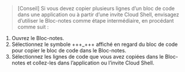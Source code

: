 > [Conseil] Si vous devez copier plusieurs lignes d’un bloc de code dans une application ou à partir d’une invite Cloud Shell, envisagez d’utiliser le Bloc-notes comme étape intermédiaire, en procédant comme suit :
>
1. Ouvrez le Bloc-notes.
1. Sélectionnez le symbole +++_+++ affiché en regard du bloc de code pour copier le bloc de code dans le Bloc-notes. 
1. Sélectionnez les lignes de code que vous avez copiées dans le Bloc-notes et collez-les dans l’application ou l’invite Cloud Shell.
>